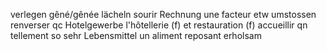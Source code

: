 verlegen gêné/gênée
lächeln sourir
Rechnung une facteur
etw umstossen renverser qc
Hotelgewerbe l'hôtellerie (f) et restauration (f)
accueillir qn
tellement so sehr 
Lebensmittel un aliment
reposant erholsam